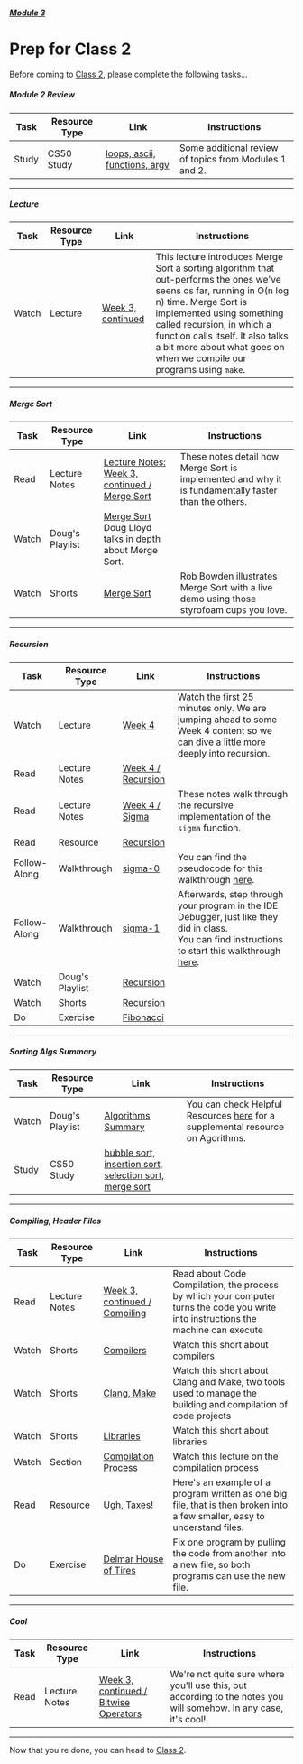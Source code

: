 ##### [Module 3](../..)

# Prep for Class 2

Before coming to [Class 2](../class2), please complete the following tasks...

##### Module 2 Review
Task | Resource Type | Link | Instructions
-----|------|------|-------------
Study | CS50 Study | <a href="https://study.cs50.net/?toc=loops,ascii,functions,argv" target="_blank">loops, ascii, functions, argv</a>  | Some additional review of topics from Modules 1 and 2.

***

##### Lecture
Task | Resource Type | Link | Instructions
-----|------|------|-------------
Watch | Lecture | <a href="https://www.youtube.com/watch?v=JovNemG-iu8" target="_blank"> Week 3, continued</a> | This lecture introduces Merge Sort a sorting algorithm that out-performs the ones we've seens os far, running in O(n log n) time. Merge Sort is implemented using something called recursion, in which a function calls itself. It also talks a bit more about what goes on when we compile our programs using `make`.

***

##### Merge Sort
Task | Resource Type | Link | Instructions
-----|------|------|-------------
Read | Lecture Notes | <a href="http://cdn.cs50.net/2015/fall/lectures/3/w/notes3w/notes3w.html#merge_sort" target="_blank">Lecture Notes: Week 3, continued / Merge Sort</a> | These notes detail how Merge Sort is implemented and why it is fundamentally faster than the others.
Watch | Doug's Playlist | <a href="https://www.youtube.com/watch?v=sWtYJv_YXbo&index=6&list=PLhQjrBD2T382Bh-sc1w74c4V6_G2byC-T" target="_blank"> Merge Sort</a> Doug Lloyd talks in depth about Merge Sort.
Watch | Shorts | <a href="https://www.youtube.com/watch?v=EeQ8pwjQxTM" target="_blank"> Merge Sort</a> | Rob Bowden illustrates Merge Sort with a live demo using those styrofoam cups you love.

***

##### Recursion
Task | Resource Type | Link | Instructions
-----|------|------|------
Watch | Lecture | <a href="https://www.youtube.com/watch?v=9WsyLL6KVBY" target="_blank">Week 4</a> | Watch the first 25 minutes only. We are jumping ahead to some Week 4 content so we can dive a little more deeply into recursion.
Read | Lecture Notes | <a href="http://cdn.cs50.net/2015/fall/lectures/4/m/notes4m/notes4m.html#recursion" target="_blank">Week 4 / Recursion</a> |
Read | Lecture Notes | <a href="http://cdn.cs50.net/2015/fall/lectures/4/m/notes4m/notes4m.html#sigma" target="_blank">Week 4 / Sigma</a> | These notes walk through the recursive implementation of the `sigma` function.
Read | Resource | [Recursion](../resources/recursion) | 
Follow-Along | Walkthrough | <a href="https://www.youtube.com/watch?v=C-J0fKmwKmw&list=PLhQjrBD2T382SQnebs5bf6BkngrHTbJKg&index=10" target="_blank">sigma-0</a> | You can find the pseudocode for this walkthrough <a href="../../../../../../helpful-resources/modules/module-3.html#class-2-task-sigma-0" target="_blank">here</a>.
Follow-Along | Walkthrough | <a href="https://www.youtube.com/watch?v=GSY5bEv3gX8&index=11&list=PLhQjrBD2T382SQnebs5bf6BkngrHTbJKg" target="_blank">sigma-1</a> | Afterwards, step through your program in the IDE Debugger, just like they did in class. <br>You can find instructions to start this walkthrough <a href="../../../../../../helpful-resources/modules/module-3.html#class-2-task-sigma-1" target="_blank">here</a>.
Watch | Doug's Playlist | <a href="https://www.youtube.com/watch?v=VrrnjYgDBEk" target="_blank"> Recursion</a> | 
Watch | Shorts | <a href="https://www.youtube.com/watch?v=t4MSwiqfLaY" target="_blank"> Recursion</a> |
Do | Exercise | [Fibonacci](../exercises/fibonacci) | 

***

##### Sorting Algs Summary
Task | Resource Type | Link | Instructions
-----|------|------|-------------
Watch | Doug's Playlist | <a href="https://www.youtube.com/watch?v=B6l7AJYgCOI" target="_blank">Algorithms Summary</a> | You can check Helpful Resources <a href="../../../../../../helpful-resources/Supplementary-Resources/algorithms-summary.html" target="_blank">here</a> for a supplemental resource on Agorithms.</a>
Study | CS50 Study | <a href="https://study.cs50.net/binary_search?toc=bubble_sort,insertion_sort,selection_sort,merge_sort" target="_blank">bubble sort, insertion sort, selection sort, merge sort</a>

***

##### Compiling, Header Files
Task | Resource Type | Link | Instructions
-----|------|------|-------------
Read | Lecture Notes | <a href="http://cdn.cs50.net/2015/fall/lectures/3/w/notes3w/notes3w.html#compiling" target="_blank">Week 3, continued / Compiling</a> | Read about Code Compilation, the process by which your computer turns the code you write into instructions the machine can execute
Watch | Shorts | <a href="https://www.youtube.com/watch?v=CSZLNYF4Klo" target="_blank"> Compilers</a> | Watch this short about compilers
Watch | Shorts | <a href="http://www.youtube.com/watch?v=U3zCxnj2w8M" target="_blank"> Clang, Make</a> | Watch this short about Clang and Make, two tools used to manage the building and compilation of code projects
Watch | Shorts | <a href="https://www.youtube.com/watch?v=ED7QtgXDShY" target="_blank"> Libraries</a> | Watch this short about libraries
Watch | Section | <a href="https://youtu.be/XRvvitgap5Y?t=2549" target="_blank"> Compilation Process</a> | Watch this lecture on the compilation process
Read | Resource | [Ugh, Taxes!](../resources/spread-out) | Here's an example of a program written as one big file, that is then broken into a few smaller, easy to understand files.
Do | Exercise | [Delmar House of Tires](../exercises/spread-out) | Fix one program by pulling the code from another into a new file, so both programs can use the new file.

***

##### Cool
Task | Resource Type | Link | Instructions
-----|------|------|-------------  
Read | Lecture Notes | <a href="http://cdn.cs50.net/2015/fall/lectures/3/w/notes3w/notes3w.html#bitwise_operators" target="_blank">Week 3, continued / Bitwise Operators</a> | We're not quite sure where you'll use this, but according to the notes you will somehow. In any case, it's cool!

***

Now that you're done, you can head to [Class 2](../class2).
